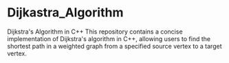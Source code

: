 # Dijkastra_Algorithm
Dijkstra's Algorithm in C++  This repository contains a concise implementation of Dijkstra's algorithm in C++, allowing users to find the shortest path in a weighted graph from a specified source vertex to a target vertex.
